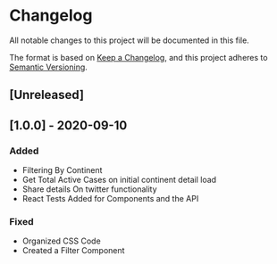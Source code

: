 # Changelog
All notable changes to this project will be documented in this file.

The format is based on [Keep a Changelog](https://keepachangelog.com/en/1.0.0/),
and this project adheres to [Semantic Versioning](https://semver.org/spec/v2.0.0.html).

## [Unreleased]

## [1.0.0] - 2020-09-10
### Added
- Filtering By Continent
- Get Total Active Cases on initial continent detail load
- Share details On twitter functionality
- React Tests Added for Components and the API

### Fixed
- Organized CSS Code
- Created a Filter Component